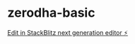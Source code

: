 # zerodha-basic

[Edit in StackBlitz next generation editor ⚡️](https://stackblitz.com/~/github.com/srini-ind/zerodha-basic)